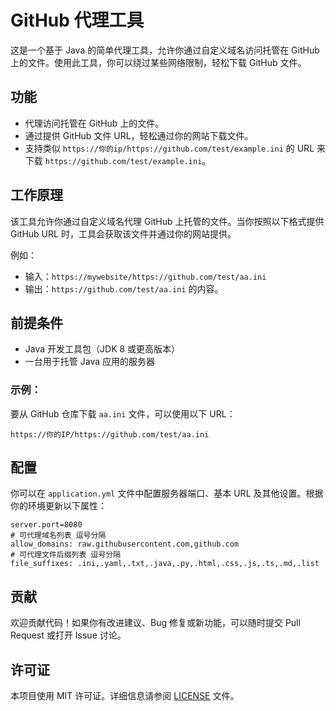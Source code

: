 
# GitHub 代理工具

这是一个基于 Java 的简单代理工具，允许你通过自定义域名访问托管在 GitHub 上的文件。使用此工具，你可以绕过某些网络限制，轻松下载 GitHub 文件。

## 功能

- 代理访问托管在 GitHub 上的文件。
- 通过提供 GitHub 文件 URL，轻松通过你的网站下载文件。
- 支持类似 `https://你的ip/https://github.com/test/example.ini` 的 URL 来下载 `https://github.com/test/example.ini`。

## 工作原理

该工具允许你通过自定义域名代理 GitHub 上托管的文件。当你按照以下格式提供 GitHub URL 时，工具会获取该文件并通过你的网站提供。

例如：
- 输入：`https://mywebsite/https://github.com/test/aa.ini`
- 输出：`https://github.com/test/aa.ini` 的内容。

## 前提条件

- Java 开发工具包（JDK 8 或更高版本）
- 一台用于托管 Java 应用的服务器



### 示例：

要从 GitHub 仓库下载 `aa.ini` 文件，可以使用以下 URL：

```
https://你的IP/https://github.com/test/aa.ini
```

## 配置

你可以在 `application.yml` 文件中配置服务器端口、基本 URL 及其他设置。根据你的环境更新以下属性：

```properties
server.port=8080
# 可代理域名列表 逗号分隔
allow_domains: raw.githubusercontent.com,github.com
# 可代理文件后缀列表 逗号分隔
file_suffixes: .ini,.yaml,.txt,.java,.py,.html,.css,.js,.ts,.md,.list
```

## 贡献

欢迎贡献代码！如果你有改进建议、Bug 修复或新功能，可以随时提交 Pull Request 或打开 Issue 讨论。

## 许可证

本项目使用 MIT 许可证。详细信息请参阅 [LICENSE](LICENSE) 文件。

